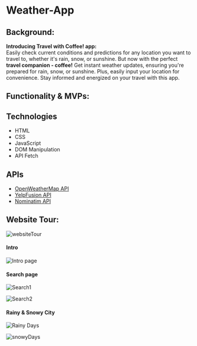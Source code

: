 # Weather-App
## Background: 
**Introducing Travel with Coffee! app:** </br> 
Easily check current conditions and predictions for any location you want to travel to, whether it's rain, snow, or sunshine. But now with the perfect **travel companion - coffee!** Get instant weather updates, ensuring you're prepared for rain, snow, or sunshine. Plus, easily input your location for convenience. Stay informed and energized on your travel with this app.

## Functionality & MVPs:


## Technologies ##
* HTML
* CSS
* JavaScript
* DOM Manipulation
* API Fetch

## APIs ##
* [OpenWeatherMap API](https://openweathermap.org/api)
* [YelpFusion API](https://docs.developer.yelp.com/reference/v3_business_search)
* [ Nominatim API](https://nominatim.org/release-docs/latest/api/Reverse/) 

## Website Tour:
![websiteTour](https://github.com/shjang1025/Weather-App/assets/26673070/ac096ed9-6d1d-4866-8788-f5893ef19561)

#### Intro 
![Intro page](https://github.com/shjang1025/Weather-App/assets/26673070/6aa328d8-e97b-4b99-a926-be2e1d50106d)
#### Search page
![Search1](https://github.com/shjang1025/Weather-App/assets/26673070/e290c561-54c0-45ba-903a-085573b7c757)

![Search2](https://github.com/shjang1025/Weather-App/assets/26673070/7fca270f-bd2d-4d2a-a0b4-1b4a8fe8e294)
#### Rainy & Snowy City
![Rainy Days](https://github.com/shjang1025/Weather-App/assets/26673070/8e3b5ae6-10f9-49f1-95f9-fa2013a2c34b)

![snowyDays](https://github.com/shjang1025/Weather-App/assets/26673070/64327e16-332c-4e1b-8bcc-33971b8e367c)
